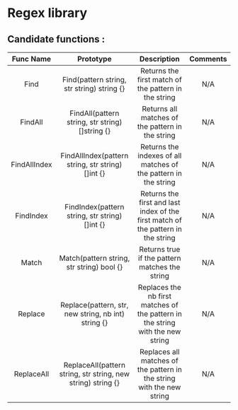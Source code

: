 # Regex library

## Candidate functions :

|  Func Name   |                          Prototype                           |                                   Description                                    | Comments |
|:------------:|:------------------------------------------------------------:|:--------------------------------------------------------------------------------:|:--------:|
|     Find     |          Find(pattern string, str string) string {}          |               Returns the first match of the pattern in the string               |   N/A    |
|   FindAll    |       FindAll(pattern string, str string) []string {}        |                 Returns all matches of the pattern in the string                 |   N/A    |
| FindAllIndex |      FindAllIndex(pattern string, str string) []int {}       |         Returns the indexes of all matches of the pattern in the string          |   N/A    |
|  FindIndex   |        FindIndex(pattern string, str string) []int {}        | Returns the first and last index of the first match of the pattern in the string |   N/A    |
|    Match     |          Match(pattern string, str string) bool {}           |                  Returns true if the pattern matches the string                  |   N/A    |
|   Replace    |     Replace(pattern, str, new string, nb int) string {}      |  Replaces the nb first matches of the pattern in the string with the new string  |   N/A    |
|  ReplaceAll  | ReplaceAll(pattern string, str string, new string) string {} |      Replaces all matches of the pattern in the string with the new string       |   N/A    |